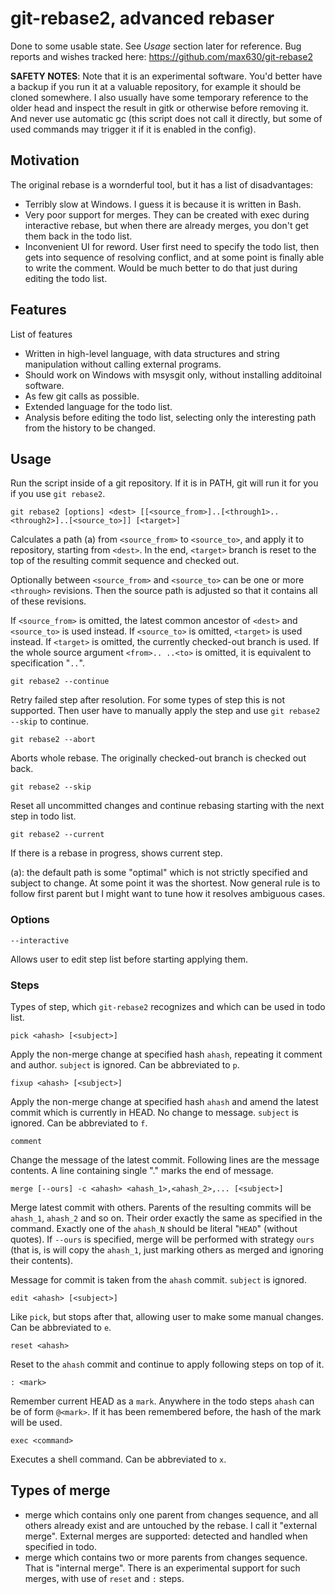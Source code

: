 # git-rebase2, advanced rebaser

Done to some usable state. See _Usage_ section later for reference.
Bug reports and wishes tracked here: https://github.com/max630/git-rebase2

**SAFETY NOTES**: Note that it is an experimental software. You'd better have a
backup if you run it at a valuable repository, for example it should be cloned
somewhere. I also usually have some temporary reference to the older head and
inspect the result in gitk or otherwise before removing it. And never use
automatic gc (this script does not call it directly, but some of used commands
may trigger it if it is enabled in the config).

## Motivation

The original rebase is a wornderful tool, but it has a list of disadvantages:

* Terribly slow at Windows. I guess it is because it is written in Bash.
* Very poor support for merges. They can be created with exec during interactive rebase,
  but when there are already merges, you don't get them back in the todo list.
* Inconvenient UI for reword. User first need to specify the todo list, then
  gets into sequence of resolving conflict, and at some point is finally able
  to write the comment. Would be much better to do that just during editing
  the todo list.

## Features

List of features

* Written in high-level language, with data structures and string manipulation
  without calling external programs.
* Should work on Windows with msysgit only, without installing additoinal software.
* As few git calls as possible.
* Extended language for the todo list.
* Analysis before editing the todo list, selecting only the interesting path
  from the history to be changed.

## Usage

Run the script inside of a git repository. If it is in PATH, git will run it
for you if you use `git rebase2`.

`git rebase2 [options] <dest> [[<source_from>]..[<through1>..<through2>]..[<source_to>]] [<target>]`

Calculates a path (a) from `<source_from>` to `<source_to>`, and apply
it to repository, starting from `<dest>`. In the end, `<target>` branch is
reset to the top of the resulting commit sequence and checked out.

Optionally between `<source_from>` and `<source_to>` can be one or more
`<through>` revisions. Then the source path is adjusted so that it contains all
of these revisions.

If `<source_from>` is omitted, the latest common ancestor of `<dest>` and
`<source_to>` is used instead.  If `<source_to>` is omitted, `<target>` is used
instead.  If `<target>` is omitted, the currently checked-out branch is used.
If the whole source argument `<from>.. ..<to>` is omitted, it is equivalent to
specification "`..`".

`git rebase2 --continue`

Retry failed step after resolution. For some types of step this is not supported.
Then user have to manually apply the step and use `git rebase2 --skip` to continue.

`git rebase2 --abort`

Aborts whole rebase. The originally checked-out branch is checked out back.

`git rebase2 --skip`

Reset all uncommitted changes and continue rebasing starting with the next step in todo list.

`git rebase2 --current`

If there is a rebase in progress, shows current step.

(a): the default path is some "optimal" which is not strictly specified and
subject to change. At some point it was the shortest. Now general rule is to
follow first parent but I might want to tune how it resolves ambiguous cases.

### Options

`--interactive`

Allows user to edit step list before starting applying them.

### Steps

Types of step, which `git-rebase2` recognizes and which can be used in todo list.

`pick <ahash> [<subject>]`

Apply the non-merge change at specified hash `ahash`, repeating it comment and
author. `subject` is ignored. Can be abbreviated to `p`.

`fixup <ahash> [<subject>]`

Apply the non-merge change at specified hash `ahash` and amend the latest
commit which is currently in HEAD. No change to message. `subject` is ignored.
Can be abbreviated to `f`.

`comment`

Change the message of the latest commit. Following lines are the message contents.
A line containing single "." marks the end of message.

`merge [--ours] -c <ahash> <ahash_1>,<ahash_2>,... [<subject>]`

Merge latest commit with others. Parents of the resulting commits will be
`ahash_1`, `ahash_2` and so on.  Their order exactly the same as specified in
the command. Exactly one of the `ahash_N` should be literal "`HEAD`" (without
quotes). If `--ours` is specified, merge will be performed with strategy `ours`
(that is, is will copy the `ahash_1`, just marking others as merged and
ignoring their contents).

Message for commit is taken from the `ahash` commit. `subject` is ignored.

`edit <ahash> [<subject>]`

Like `pick`, but stops after that, allowing user to make some manual changes.
Can be abbreviated to `e`.

`reset <ahash>`

Reset to the `ahash` commit and continue to apply following steps on top of it.

`: <mark>`

Remember current HEAD as a `mark`. Anywhere in the todo steps `ahash` can be
of form `@<mark>`. If it has been remembered before, the hash of the mark
will be used.

`exec <command>`

Executes a shell command. Can be abbreviated to `x`.

## Types of merge

* merge which contains only one parent from changes sequence, and all others
  already exist and are untouched by the rebase. I call it "external merge".
  External merges are supported: detected and handled when specified in todo.
* merge which contains two or more parents from changes sequence. That is
  "internal merge". There is an experimental support for such merges, with use
  of `reset` and `:` steps.
